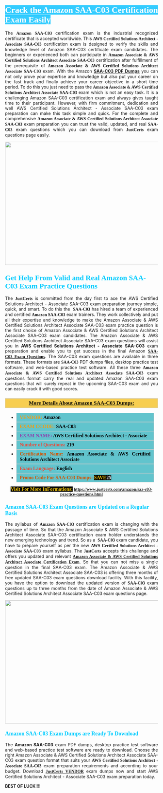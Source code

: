 <h1 style="text-align: justify;"><span style="color:#ffffff;"><span style="font-family:Georgia,serif;"><strong><span style="background-color:#33ccff;">Crack the Amazon SAA-C03 Certification Exam Easily</span></strong></span></span></h1>

<p style="text-align: justify;">The <span style="font-family:Georgia,serif;"><strong>Amazon SAA-C03</strong></span> certification exam is the industrial recognized certificate that is accepted worldwide. This <span style="font-family:Georgia,serif;"><strong>AWS Certified Solutions Architect - Associate SAA-C03</strong></span> certification exam is designed to verify the skills and knowledge level of Amazon SAA-C03 certificate exam candidates. The beginners or experienced both can participate in <span style="font-family:Georgia,serif;"><strong>Amazon Associate & AWS Certified Solutions Architect Associate SAA-C03</strong></span> certification after fulfillment of the prerequisite of <span style="font-family:Georgia,serif;"><strong>Amazon Associate & AWS Certified Solutions Architect Associate SAA-C03</strong></span> exam. With the Amazon <strong><a href="https://www.justcerts.com/amazon/saa-c03-practice-questions.html">SAA-C03 PDF Dumps</a></strong> you can not only prove your expertise and knowledge but also put your career on the fast track and finally achieve your career objective in a short time period. To do this you just need to pass the <span style="font-family:Georgia,serif;"><strong>Amazon Associate & AWS Certified Solutions Architect Associate SAA-C03</strong></span> exam which is not an easy task. It is a challenging Amazon SAA-C03 certification exam and always gives taught time to their participant. However, with firm commitment, dedication and well AWS Certified Solutions Architect - Associate SAA-C03 exam preparation can make this task simple and quick. For the complete and comprehensive <span style="font-family:Georgia,serif;"><strong>Amazon Associate & AWS Certified Solutions Architect Associate SAA-C03</strong></span> exam preparation you can trust the valid, updated, and real <span style="font-family:Georgia,serif;"><strong> SAA-C03</strong></span> exam questions which you can download from <strong><span style="font-size:14px;"><span style="font-family:Georgia,serif;">JustCerts</span></span></strong> exam questions page easily.</p>

<p style="text-align: center;"><a href="https://www.justcerts.com/amazon/saa-c03-practice-questions.html"><img alt="" src="https://i.imgur.com/JNYhfyb.jpg" style="width: 720px; height: 405px;" /></a></p>

<h2 style="margin-right:0in; margin-left:0in"><span style="color:#00ccff;"><span style="font-family:Georgia,serif;"><strong><span style="font-size:18pt">Get Help From Valid and Real Amazon SAA-C03 Exam Practice Questions</span></strong></span></span></h2>

<p style="text-align: justify;">The <span style="font-family:Georgia,serif;"><span style="font-size:14px;"><strong>JustCerts</strong></span></span> is committed from the day first to ace the AWS Certified Solutions Architect - Associate SAA-C03 exam preparation journey simple, quick, and smart. To do this the <span style="font-family:Georgia,serif;"><strong> SAA-C03</strong></span> has hired a team of experienced and certified <span style="font-family:Georgia,serif;"><strong>Amazon SAA-C03</strong></span> exam trainers. They work collectively and put all their expertise and knowledge to make the Amazon Associate & AWS Certified Solutions Architect Associate SAA-C03 exam practice question is the first choice of Amazon Associate & AWS Certified Solutions Architect Associate SAA-C03 exam candidates. The Amazon Associate & AWS Certified Solutions Architect Associate SAA-C03 exam questions will assist you in <strong>AWS Certified Solutions Architect - Associate SAA-C03</strong> exam preparation and enable you to get success in the final Amazon <a href="https://www.justcerts.com/amazon/saa-c03-practice-questions.html"><span style="font-family:Georgia,serif;"><strong>SAA-C03 Exam Questions</strong></span></a>. The SAA-C03 exam questions are available in three formats. These formats are <span style="font-family:Georgia,serif;"><strong> SAA-C03</strong></span> PDF dumps files, desktop practice test software, and web-based practice test software. All these three <span style="font-family:Georgia,serif;"><strong>Amazon Associate & AWS Certified Solutions Architect Associate SAA-C03</strong></span> exam questions format carry the real and updated Amazon SAA-C03 exam questions that will surely repeat in the upcoming SAA-C03 exam and you can easily crack it with good scores.</p>

<h3 style="background: #f7ce50; border: 1px solid rgb(204, 204, 204); padding: 5px 10px; text-align: center;"><span style="font-family:Georgia,serif;"><u><u><span style="color:#000000;"><span style="font-size:11pt"><span style="line-height:normal"><b><span style="font-size:13.0pt"><span cambria="">More Details About Amazon SAA-C03 Dumps:</span></span></b></span></span></span></u></u></span></h3>

<ul>
	<li style="margin:0cm 10pt">
	<div style="background:#61c4cd; border: 1px solid rgb(204, 204, 204); padding: 5px 10px; text-align: justify;"><span style="font-family:Georgia,serif;"><span style="font-size:11pt"><span style="line-height:normal"><b><span style="font-size:12.0pt"><span new="" roman="" times=""><span style="color:#f39c12;">VENDOR:</span> <span style="color:#000000;">Amazon</span></span></span></b></span></span></span></div>
	</li>
	<li style="margin:0cm 10pt">
	<div style="background: #61c4cd; border: 1px solid rgb(204, 204, 204); padding: 5px 10px; text-align: justify;"><span style="font-family:Georgia,serif;"><span style="font-size:11pt"><span style="line-height:normal"><b><span style="font-size:12.0pt"><span new="" roman="" times=""><span style="color:#f39c12;">EXAM CCODE:</span> <span style="color:#000000;">SAA-C03</span></span></span></b></span></span></span></div>
	</li>
	<li style="margin:0cm 10pt">
	<div style="background: #61c4cd; border: 1px solid rgb(204, 204, 204); padding: 5px 10px; text-align: justify;"><span style="font-family:Georgia,serif;"><span style="font-size:11pt"><span style="line-height:normal"><b><span style="font-size:12.0pt"><span new="" roman="" times=""><span style="color:#8e44ad;">EXAM NAME:</span> <span style="color:#000000;">AWS Certified Solutions Architect - Associate</span></span></span></b></span></span></span></div>
	</li>
	<li style="margin:0cm 10pt">
	<div style="background: #61c4cd; border: 1px solid rgb(204, 204, 204); padding: 5px 10px;"><span style="font-family:Georgia,serif;"><span style="font-size:11pt"><span style="line-height:normal"><b><span style="font-size:12.0pt"><span new="" roman="" times=""><span style="color:#e74c3c;">Number of Questions:</span><span style="color:#000000;"><span style="color:#f1c40f;"> </span>219</span></span></span></b></span></span></span></div>
	</li>
	<li style="margin:0cm 10pt">
	<div style="background: #61c4cd; border: 1px solid rgb(204, 204, 204); padding: 5px 10px; text-align: justify;"><span style="font-family:Georgia,serif;"><span style="font-size:11pt"><span style="line-height:normal"><b><span style="font-size:12.0pt"><span new="" roman="" times=""><span style="color:#d35400;">Certification Name:</span><span style="color:#000000;"> Amazon Associate & AWS Certified Solutions Architect Associate</span></span></span></b></span></span></span></div>
	</li>
	<li style="margin:0cm 10pt">
	<div style="background: #61c4cd; border: 1px solid rgb(204, 204, 204); padding: 5px 10px; text-align: justify;"><span style="font-family:Georgia,serif;"><span style="font-size:11pt"><span style="line-height:normal"><b><span style="font-size:12.0pt"><span new="" roman="" times=""><span style="color:#e74c3c;">Exam Language:</span> <span style="color:#000000;">English</span></span></span></b></span></span></span></div>
	</li>
	<li style="margin:0cm 10pt">
	<div style="background: #61c4cd; border: 1px solid rgb(204, 204, 204); padding: 5px 10px;"><span style="font-family:Georgia,serif;"><span style="font-size:11pt"><span style="line-height:normal"><b><span style="font-size:12.0pt"><span new="" roman="" times=""><span style="color:#d35400;">Promo Code For SAA-C03 Dumps:</span><span style="color:#f1c40f;"> <span style="background-color:#000000;">SAVE</span></span><span style="color:#ffffff;"><span style="background-color:#000000;">25</span></span></span></span></b></span></span></span></div>
	</li>
</ul>

<p style="text-align: center;"><span style="font-family:Georgia,serif;"><strong><span style="font-size:16px;"><span style="color:#f1c40f;"><span style="background-color:#000000;">Visit For More InFormations:</span></span></span> <a href="https://www.justcerts.com/amazon/saa-c03-practice-questions.html">https://www.justcerts.com/amazon/saa-c03-practice-questions.html</a></strong></span></p>

<h3 style="margin-right:0in; margin-left:0in"><span style="color:#00ccff;"><span style="font-family:Georgia,serif;"><strong><span style="font-size:13.5pt">Amazon SAA-C03 Exam Questions are Updated on a Regular Basis</span></strong></span></span></h3>

<p style="text-align: justify;">The syllabus of <span style="font-family:Georgia,serif;"><strong>Amazon SAA-C03</strong></span> certification exam is changing with the passage of time. So that the Amazon Associate & AWS Certified Solutions Architect Associate SAA-C03 certification exam holder understands the new emerging technology and trend. So as a <span style="font-family:Georgia,serif;"><strong> SAA-C03</strong></span> exam candidate, you have to prepare yourself as per the new <span style="font-family:Georgia,serif;"><strong>AWS Certified Solutions Architect - Associate SAA-C03</strong></span> exam syllabus. The <span style="font-size:14px;"><span style="font-family:Georgia,serif;"><strong>JustCerts</strong></span></span> accepts this challenge and offers you updated and relevant <a href="https://www.justcerts.com/amazon/amazon-associate-certification-exams.html"><span style="font-family:Georgia,serif;"><strong>Amazon Associate & AWS Certified Solutions Architect Associate Certification Exam</strong></span></a>. So that you can not miss a single question in the final SAA-C03 exam. The Amazon Associate & AWS Certified Solutions Architect Associate SAA-C03 is offering three months of free updated SAA-C03 exam questions download facility. With this facility, you have the option to download the updated version of <span style="font-family:Georgia,serif;"><strong> SAA-C03</strong></span> exam questions up to three months from the date of Amazon Associate & AWS Certified Solutions Architect Associate SAA-C03 exam questions page.</p>

<p style="text-align: center;"><a href="https://www.justcerts.com/amazon/saa-c03-practice-questions.html"><img alt="" src="https://i.imgur.com/FssxWlc.jpg" style="width: 720px; height: 405px;" /></a></p>

<h3 style="margin-right:0in; margin-left:0in"><span style="color:#00ccff;"><span style="font-family:Georgia,serif;"><strong><span style="font-size:13.5pt">Amazon SAA-C03 Exam Dumps are Ready To Download</span></strong></span></span></h3>

<p style="text-align: justify;">The <strong>Amazon SAA-C03</strong> exam PDF dumps, desktop practice test software and web-based practice test software are ready to download. Choose the right Amazon Associate & AWS Certified Solutions Architect Associate SAA-C03 exam question format that suits your <span style="font-family:Georgia,serif;"><strong>AWS Certified Solutions Architect - Associate SAA-C03</strong></span> exam preparation requirements and according to your budget. Download <a href="https://www.justcerts.com/amazon-certification-exams.html"><span style="font-size:14px;"><span style="font-family:Georgia,serif;"><strong>JustCerts VENDOR</strong></span></span></a> exam dumps now and start AWS Certified Solutions Architect - Associate SAA-C03 exam preparation today.</p>

<p><span style="font-size:14px;"><strong>BEST OF LUCK</strong>!!!!</span></p>
